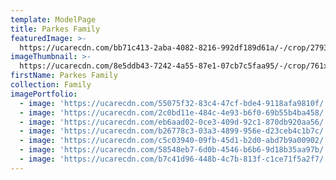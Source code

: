 ```yaml
---
template: ModelPage
title: Parkes Family
featuredImage: >-
  https://ucarecdn.com/bb71c413-2aba-4082-8216-992df189d61a/-/crop/2793x1284/0,284/-/preview/
imageThumbnail: >-
  https://ucarecdn.com/8e5ddb43-7242-4a55-87e1-07cb7c5faa95/-/crop/761x782/20,15/-/preview/
firstName: Parkes Family
collection: Family
imagePortfolio:
  - image: 'https://ucarecdn.com/55075f32-83c4-47cf-bde4-9118afa9810f/'
  - image: 'https://ucarecdn.com/2c0bd11e-484c-4e93-b6f0-69b55b4ba458/'
  - image: 'https://ucarecdn.com/eb6aad02-0ce3-409d-92c1-870db920aa56/'
  - image: 'https://ucarecdn.com/b26778c3-03a3-4899-956e-d23ceb4c1b7c/'
  - image: 'https://ucarecdn.com/c5c03940-09fb-45d1-b2d0-abd7b9a00902/'
  - image: 'https://ucarecdn.com/58548eb7-6d0b-4546-b6b6-9d18b35aa97b/'
  - image: 'https://ucarecdn.com/b7c41d96-448b-4c7b-813f-c1ce71f5a2f7/'
---
```


